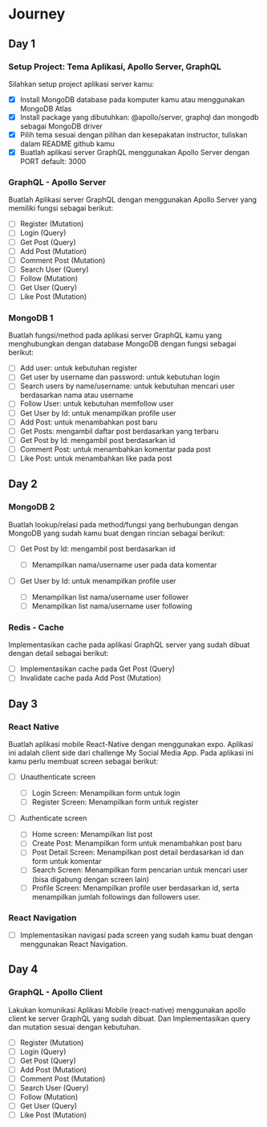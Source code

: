 # Journey

## Day 1

### Setup Project: Tema Aplikasi, Apollo Server, GraphQL

Silahkan setup project aplikasi server kamu:

- [x] Install MongoDB database pada komputer kamu atau menggunakan MongoDB Atlas
- [x] Install package yang dibutuhkan: @apollo/server, graphql dan mongodb sebagai MongoDB driver
- [x] Pilih tema sesuai dengan pilihan dan kesepakatan instructor, tuliskan dalam README github kamu
- [x] Buatlah aplikasi server GraphQL menggunakan Apollo Server dengan PORT default: 3000

### GraphQL - Apollo Server

Buatlah Aplikasi server GraphQL dengan menggunakan Apollo Server yang memiliki fungsi sebagai berikut:

- [ ] Register (Mutation)
- [ ] Login (Query)
- [ ] Get Post (Query)
- [ ] Add Post (Mutation)
- [ ] Comment Post (Mutation)
- [ ] Search User (Query)
- [ ] Follow (Mutation)
- [ ] Get User (Query)
- [ ] Like Post (Mutation)

### MongoDB 1

Buatlah fungsi/method pada aplikasi server GraphQL kamu yang menghubungkan dengan database MongoDB dengan fungsi sebagai berikut:

- [ ] Add user: untuk kebutuhan register
- [ ] Get user by username dan password: untuk kebutuhan login
- [ ] Search users by name/username: untuk kebutuhan mencari user berdasarkan nama atau username
- [ ] Follow User: untuk kebutuhan memfollow user
- [ ] Get User by Id: untuk menampilkan profile user
- [ ] Add Post: untuk menambahkan post baru
- [ ] Get Posts: mengambil daftar post berdasarkan yang terbaru
- [ ] Get Post by Id: mengambil post berdasarkan id
- [ ] Comment Post: untuk menambahkan komentar pada post
- [ ] Like Post: untuk menambahkan like pada post

## Day 2

### MongoDB 2

Buatlah lookup/relasi pada method/fungsi yang berhubungan dengan MongoDB yang sudah kamu buat dengan rincian sebagai berikut:

- [ ] Get Post by Id: mengambil post berdasarkan id

  - [ ] Menampilkan nama/username user pada data komentar

- [ ] Get User by Id: untuk menampilkan profile user
  - [ ] Menampilkan list nama/username user follower
  - [ ] Menampilkan list nama/username user following

### Redis - Cache

Implementasikan cache pada aplikasi GraphQL server yang sudah dibuat dengan detail sebagai berikut:

- [ ] Implementasikan cache pada Get Post (Query)
- [ ] Invalidate cache pada Add Post (Mutation)

## Day 3

### React Native

Buatlah aplikasi mobile React-Native dengan menggunakan expo. Aplikasi ini adalah client side dari challenge My Social Media App.
Pada aplikasi ini kamu perlu membuat screen sebagai berikut:

- [ ] Unauthenticate screen

  - [ ] Login Screen: Menampilkan form untuk login
  - [ ] Register Screen: Menampilkan form untuk register

- [ ] Authenticate screen
  - [ ] Home screen: Menampilkan list post
  - [ ] Create Post: Menampilkan form untuk menambahkan post baru
  - [ ] Post Detail Screen: Menampilkan post detail berdasarkan id dan form untuk komentar
  - [ ] Search Screen: Menampilkan form pencarian untuk mencari user (bisa digabung dengan screen lain)
  - [ ] Profile Screen: Menampilkan profile user berdasarkan id, serta menampilkan jumlah followings dan followers user.

### React Navigation

- [ ] Implementasikan navigasi pada screen yang sudah kamu buat dengan menggunakan React Navigation.

## Day 4

### GraphQL - Apollo Client

Lakukan komunikasi Aplikasi Mobile (react-native) menggunakan apollo client ke server GraphQL yang sudah dibuat. Dan Implementasikan query dan mutation sesuai dengan kebutuhan.

- [ ] Register (Mutation)
- [ ] Login (Query)
- [ ] Get Post (Query)
- [ ] Add Post (Mutation)
- [ ] Comment Post (Mutation)
- [ ] Search User (Query)
- [ ] Follow (Mutation)
- [ ] Get User (Query)
- [ ] Like Post (Mutation)
